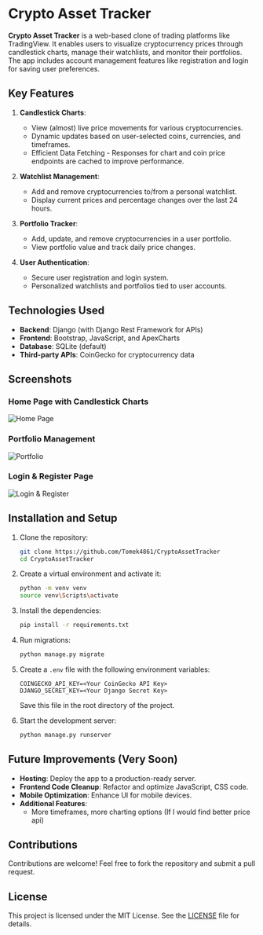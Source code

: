 # Crypto Asset Tracker

**Crypto Asset Tracker** is a web-based clone of trading platforms like TradingView. It enables users to visualize
cryptocurrency prices through candlestick charts, manage their watchlists, and monitor their portfolios. The app includes account management features like registration and login for saving user preferences.

## Key Features

1. **Candlestick Charts**:
    - View (almost) live price movements for various cryptocurrencies.
    - Dynamic updates based on user-selected coins, currencies, and timeframes.
    - Efficient Data Fetching - Responses for chart and coin price endpoints are cached to improve performance.


2. **Watchlist Management**:
    - Add and remove cryptocurrencies to/from a personal watchlist.
    - Display current prices and percentage changes over the last 24 hours.

3. **Portfolio Tracker**:
    - Add, update, and remove cryptocurrencies in a user portfolio.
    - View portfolio value and track daily price changes.

4. **User Authentication**:
    - Secure user registration and login system.
    - Personalized watchlists and portfolios tied to user accounts.

## Technologies Used

- **Backend**: Django (with Django Rest Framework for APIs)
- **Frontend**: Bootstrap, JavaScript, and ApexCharts
- **Database**: SQLite (default)
- **Third-party APIs**: CoinGecko for cryptocurrency data

## Screenshots

### Home Page with Candlestick Charts

![Home Page]()

### Portfolio Management

![Portfolio]()

### Login & Register Page

![Login & Register]()

## Installation and Setup

1. Clone the repository:
   ```bash
   git clone https://github.com/Tomek4861/CryptoAssetTracker
   cd CryptoAssetTracker
   ```
2. Create a virtual environment and activate it:
   ```bash
   python -m venv venv
   source venv\Scripts\activate 
   ```
3. Install the dependencies:
   ```bash
   pip install -r requirements.txt
   ```
4. Run migrations:
   ```bash
   python manage.py migrate
   ```
5. Create a `.env` file with the following environment variables:

   ```plaintext
   COINGECKO_API_KEY=<Your CoinGecko API Key>
   DJANGO_SECRET_KEY=<Your Django Secret Key>
   ```

   Save this file in the root directory of the project.


6. Start the development server:
   ```bash
   python manage.py runserver
   ```

## Future Improvements (Very Soon)

- **Hosting**: Deploy the app to a production-ready server.
- **Frontend Code Cleanup**: Refactor and optimize JavaScript, CSS  code.
- **Mobile Optimization**: Enhance UI for mobile devices.
- **Additional Features**:
    - More timeframes, more charting options (If I would find better price api)

## Contributions

Contributions are welcome! Feel free to fork the repository and submit a pull request.

## License

This project is licensed under the MIT License. See the [LICENSE](./LICENSE) file for details.